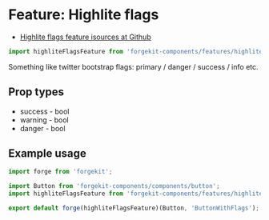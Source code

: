 # Feature: Highlite flags

* [Highlite flags feature isources at Github](https://github.com/tuchk4/forgekit-components/blob/master/lib/features/highlite-flags/index.js)

```js
import highliteFlagsFeature from 'forgekit-components/features/highlite-flags';
```

Something like twitter bootstrap flags: primary / danger / success / info etc.

## Prop types

* success - bool
* warning - bool
* danger - bool

## Example usage

```js
import forge from 'forgekit';

import Button from 'forgekit-components/components/button';
import highliteFlagsFeature from 'forgekit-components/features/highlite-flags';

export default forge(highliteFlagsFeature)(Button, 'ButtonWithFlags');
```
